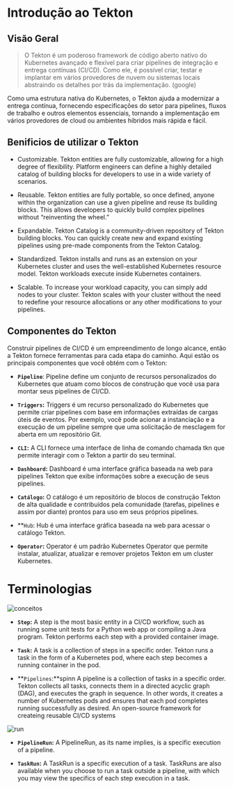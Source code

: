 Introdução ao Tekton
==================

## Visão Geral

> O Tekton é um poderoso framework de código aberto nativo do Kubernetes avançado e flexível para criar pipelines de integração e entrega contínuas (CI/CD). Como ele, é possível criar, testar e implantar em vários provedores de nuvem ou sistemas locais abstraindo os detalhes por trás da implementação. (google)

Como uma estrutura nativa do Kubernetes, o Tekton ajuda a modernizar a entrega contínua, fornecendo especificações do setor para pipelines, fluxos de trabalho e outros elementos essenciais, tornando a implementação em vários provedores de cloud ou ambientes híbridos mais rápida e fácil.

## Benificios de utilizar o Tekton

* Customizable. Tekton entities are fully customizable, allowing for a high degree of flexibility. Platform engineers can define a highly detailed catalog of building blocks for developers to use in a wide variety of scenarios.

* Reusable. Tekton entities are fully portable, so once defined, anyone within the organization can use a given pipeline and reuse its building blocks. This allows developers to quickly build complex pipelines without “reinventing the wheel.”

* Expandable. Tekton Catalog is a community-driven repository of Tekton building blocks. You can quickly create new and expand existing pipelines using pre-made components from the Tekton Catalog.

* Standardized. Tekton installs and runs as an extension on your Kubernetes cluster and uses the well-established Kubernetes resource model. Tekton workloads execute inside Kubernetes containers.

* Scalable. To increase your workload capacity, you can simply add nodes to your cluster. Tekton scales with your cluster without the need to redefine your resource allocations or any other modifications to your pipelines.

## Componentes do Tekton

Construir pipelines de CI/CD é um empreendimento de longo alcance, então a Tekton fornece ferramentas para cada etapa do caminho. Aqui estão os principais componentes que você obtém com o Tekton:

* **`Pipeline`**: Pipeline define um conjunto de recursos personalizados do Kubernetes que atuam como blocos de construção que você usa para montar seus pipelines de CI/CD.

* **`Triggers`:** Triggers é um recurso personalizado do Kubernetes que permite criar pipelines com base em informações extraídas de cargas úteis de eventos. Por exemplo, você pode acionar a instanciação e a execução de um pipeline sempre que uma solicitação de mesclagem for aberta em um repositório Git.

* **`CLI`:** A CLI fornece uma interface de linha de comando chamada tkn que permite interagir com o Tekton a partir do seu terminal.

* **`Dashboard`:** Dashboard é uma interface gráfica baseada na web para pipelines Tekton que exibe informações sobre a execução de seus pipelines.

* **`Catálogo`:** O catálogo é um repositório de blocos de construção Tekton de alta qualidade e contribuídos pela comunidade (tarefas, pipelines e assim por diante) prontos para uso em seus próprios pipelines.

* **`Hub`: Hub é uma interface gráfica baseada na web para acessar o catálogo Tekton.

* **`Operator`:** Operator é um padrão Kubernetes Operator que permite instalar, atualizar, atualizar e remover projetos Tekton em um cluster Kubernetes.



# Terminologias

![conceitos](https://tekton.dev/docs/concepts/concept-tasks-pipelines.png)

* **`Step`:** A step is the most basic entity in a CI/CD workflow, such as running some unit tests for a Python web app or compiling a Java program. Tekton performs each step with a provided container image.

* **`Task`:** A task is a collection of steps in a specific order. Tekton runs a task in the form of a Kubernetes pod, where each step becomes a running container in the pod.

* **`Pipelines`:**spinn A pipeline is a collection of tasks in a specific order. Tekton collects all tasks, connects them in a directed acyclic graph (DAG), and executes the graph in sequence. In other words, it creates a number of Kubernetes pods and ensures that each pod completes running successfully as desired.
An open-source framework for createing reusable CI/CD systems


![run](https://tekton.dev/docs/concepts/concept-runs.png)

* **`PipelineRun`:** A PipelineRun, as its name implies, is a specific execution of a pipeline.

* **`TaskRun`:** A TaskRun is a specific execution of a task. TaskRuns are also available when you choose to run a task outside a pipeline, with which you may view the specifics of each step execution in a task.
